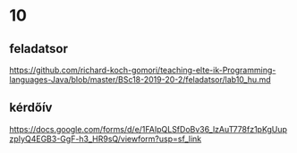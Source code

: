 # 10

## feladatsor

https://github.com/richard-koch-gomori/teaching-elte-ik-Programming-languages-Java/blob/master/BSc18-2019-20-2/feladatsor/lab10_hu.md

## kérdőív

https://docs.google.com/forms/d/e/1FAIpQLSfDoBv36_lzAuT778fz1pKgUupzpIyQ4EGB3-GgF-h3_HR9sQ/viewform?usp=sf_link